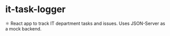 # it-task-logger
 ⚛️ React app to track IT department tasks and issues. Uses JSON-Server as a mock backend.
